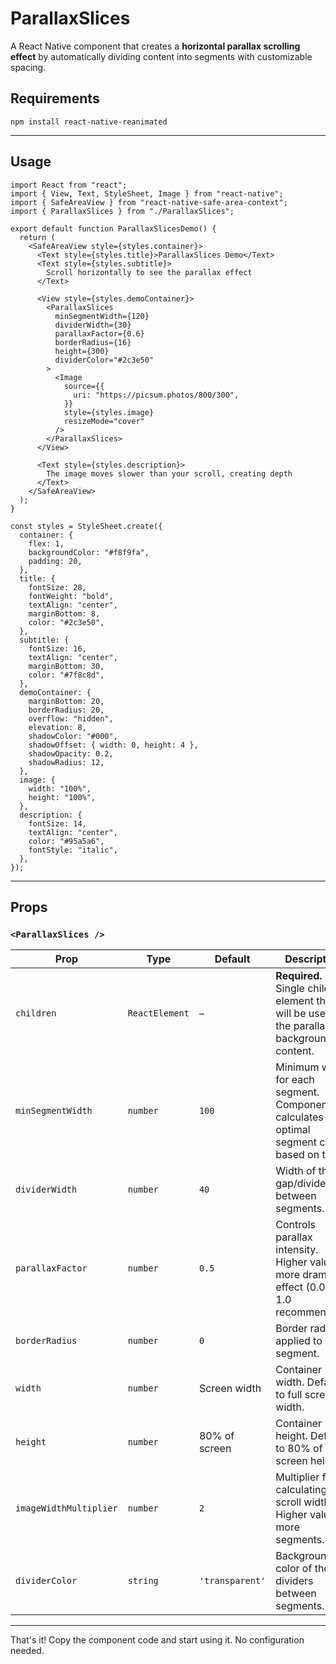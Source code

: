 # ParallaxSlices

A React Native component that creates a **horizontal parallax scrolling effect** by automatically dividing content into segments with customizable spacing.

## Requirements

```
npm install react-native-reanimated
```

---

## Usage

```tsx
import React from "react";
import { View, Text, StyleSheet, Image } from "react-native";
import { SafeAreaView } from "react-native-safe-area-context";
import { ParallaxSlices } from "./ParallaxSlices";

export default function ParallaxSlicesDemo() {
  return (
    <SafeAreaView style={styles.container}>
      <Text style={styles.title}>ParallaxSlices Demo</Text>
      <Text style={styles.subtitle}>
        Scroll horizontally to see the parallax effect
      </Text>

      <View style={styles.demoContainer}>
        <ParallaxSlices
          minSegmentWidth={120}
          dividerWidth={30}
          parallaxFactor={0.6}
          borderRadius={16}
          height={300}
          dividerColor="#2c3e50"
        >
          <Image
            source={{
              uri: "https://picsum.photos/800/300",
            }}
            style={styles.image}
            resizeMode="cover"
          />
        </ParallaxSlices>
      </View>

      <Text style={styles.description}>
        The image moves slower than your scroll, creating depth
      </Text>
    </SafeAreaView>
  );
}

const styles = StyleSheet.create({
  container: {
    flex: 1,
    backgroundColor: "#f8f9fa",
    padding: 20,
  },
  title: {
    fontSize: 28,
    fontWeight: "bold",
    textAlign: "center",
    marginBottom: 8,
    color: "#2c3e50",
  },
  subtitle: {
    fontSize: 16,
    textAlign: "center",
    marginBottom: 30,
    color: "#7f8c8d",
  },
  demoContainer: {
    marginBottom: 20,
    borderRadius: 20,
    overflow: "hidden",
    elevation: 8,
    shadowColor: "#000",
    shadowOffset: { width: 0, height: 4 },
    shadowOpacity: 0.2,
    shadowRadius: 12,
  },
  image: {
    width: "100%",
    height: "100%",
  },
  description: {
    fontSize: 14,
    textAlign: "center",
    color: "#95a5a6",
    fontStyle: "italic",
  },
});
```

---

## Props

### `<ParallaxSlices />`

| Prop                   | Type           | Default         | Description                                                                                |
| ---------------------- | -------------- | --------------- | ------------------------------------------------------------------------------------------ |
| `children`             | `ReactElement` | –               | **Required.** Single child element that will be used as the parallax background content.   |
| `minSegmentWidth`      | `number`       | `100`           | Minimum width for each segment. Component calculates optimal segment count based on this.  |
| `dividerWidth`         | `number`       | `40`            | Width of the gap/divider between segments.                                                 |
| `parallaxFactor`       | `number`       | `0.5`           | Controls parallax intensity. Higher values = more dramatic effect (0.0 - 1.0 recommended). |
| `borderRadius`         | `number`       | `0`             | Border radius applied to each segment.                                                     |
| `width`                | `number`       | Screen width    | Container width. Defaults to full screen width.                                            |
| `height`               | `number`       | 80% of screen   | Container height. Defaults to 80% of screen height.                                        |
| `imageWidthMultiplier` | `number`       | `2`             | Multiplier for calculating total scroll width. Higher values = more segments.              |
| `dividerColor`         | `string`       | `'transparent'` | Background color of the dividers between segments.                                         |

---

That's it! Copy the component code and start using it. No configuration needed.
